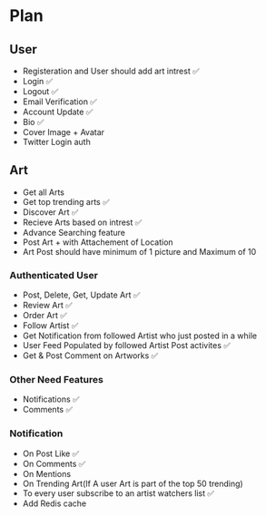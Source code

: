 # Plan

## User

- Registeration and User should add art intrest ✅
- Login ✅
- Logout ✅
- Email Verification ✅
- Account Update ✅
- Bio ✅
- Cover Image + Avatar
- Twitter Login auth

## Art

- Get all Arts
- Get top trending arts ✅
- Discover Art ✅
- Recieve Arts based on intrest ✅
- Advance Searching feature
- Post Art + with Attachement of Location
- Art Post should have minimum of 1 picture and Maximum of 10

### Authenticated User

- Post, Delete, Get, Update Art ✅
- Review Art ✅
- Order Art ✅
- Follow Artist ✅
- Get Notification from followed Artist who just posted in a while
- User Feed Populated by followed Artist Post activites ✅
- Get & Post Comment on Artworks ✅

### Other Need Features

- Notifications ✅
- Comments ✅

### Notification

- On Post Like ✅
- On Comments ✅
- On Mentions
- On Trending Art(If A user Art is part of the top 50 trending)
- To every user subscribe to an artist watchers list ✅
- Add Redis cache
